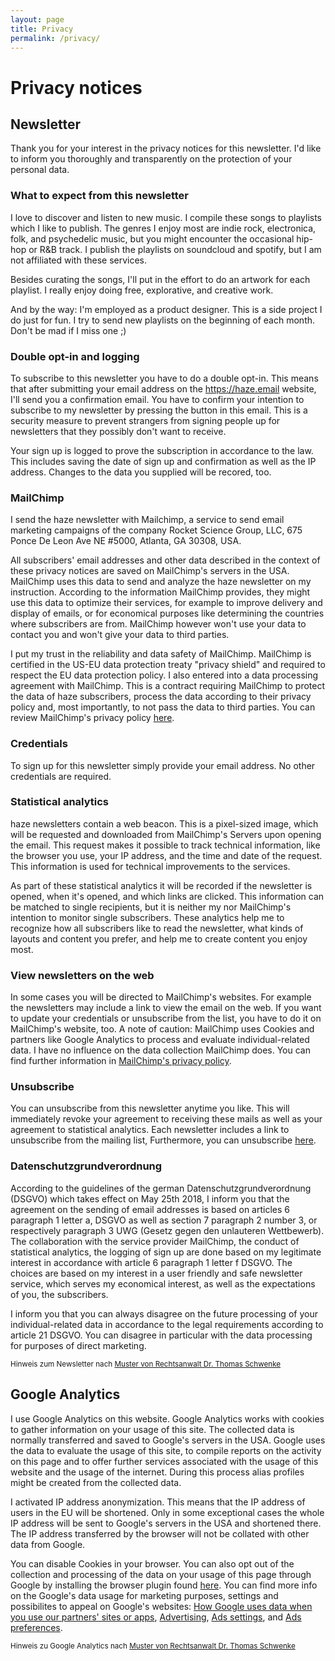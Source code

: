 ```yaml
---
layout: page
title: Privacy
permalink: /privacy/
---
```

# Privacy notices

## Newsletter

Thank you for your interest in the privacy notices for this newsletter. I'd like to inform you thoroughly and transparently on the protection of your personal data.


### What to expect from this newsletter

I love to discover and listen to new music. I compile these songs to playlists which I like to publish. The genres I enjoy most are indie rock, electronica, folk, and psychedelic music, but you might encounter the occasional hip-hop or R&B track. I publish the playlists on soundcloud and spotify, but I am not affiliated with these services.

Besides curating the songs, I'll put in the effort to do an artwork for each playlist. I really enjoy doing free, explorative, and creative work.

And by the way: I'm employed as a product designer. This is a side project I do just for fun. I try to send new playlists on the beginning of each month. Don't be mad if I miss one ;)


### Double opt-in and logging

To subscribe to this newsletter you have to do a double opt-in. This means that after submitting your email address on the https://haze.email website, I'll send you a confirmation email. You have to confirm your intention to subscribe to my newsletter by pressing the button in this email. This is a security measure to prevent strangers from signing people up for newsletters that they possibly don't want to receive.

Your sign up is logged to prove the subscription in accordance to the law. This includes saving the date of sign up and confirmation as well as the IP address. Changes to the data you supplied will be recored, too.


### MailChimp

I send the haze newsletter with Mailchimp, a service to send email marketing campaigns of the company Rocket Science Group, LLC, 675 Ponce De Leon Ave NE #5000, Atlanta, GA 30308, USA.

All subscribers' email addresses and other data described in the context of these privacy notices are saved on MailChimp's servers in the USA. MailChimp uses this data to send and analyze the haze newsletter on my instruction. According to the information MailChimp provides, they might use this data to optimize their services, for example to improve delivery and display of emails, or for economical purposes like determining the countries where subscribers are from. MailChimp however won't use your data to contact you and won't give your data to third parties.

I put my trust in the reliability and data safety of MailChimp. MailChimp is certified in the US-EU data protection treaty "privacy shield" and required to respect the EU data protection policy. I also entered into a data processing agreement with MailChimp. This is a contract requiring MailChimp to protect the data of haze subscribers, process the data according to their privacy policy and, most importantly, to not pass the data to third parties. You can review MailChimp's privacy policy [here](https://mailchimp.com/legal/privacy/).


### Credentials

To sign up for this newsletter simply provide your email address. No other credentials are required.


### Statistical analytics

haze newsletters contain a web beacon. This is a pixel-sized image, which will be requested and downloaded from MailChimp's Servers upon opening the email. This request makes it possible to track technical information, like the browser you use, your IP address, and the time and date of the request. This information is used for technical improvements to the services.

As part of these statistical analytics it will be recorded if the newsletter is opened, when it's opened, and which links are clicked. This information can be matched to single recipients, but it is neither my nor MailChimp's intention to monitor single subscribers. These analytics help me to recognize how all subscribers like to read the newsletter, what kinds of layouts and content you prefer, and help me to create content you enjoy most.


### View newsletters on the web

In some cases you will be directed to MailChimp's websites. For example the newsletters may include a link to view the email on the web. If you want to update your credentials or unsubscribe from the list, you have to do it on MailChimp's website, too. A note of caution: MailChimp uses Cookies and partners like Google Analytics to process and evaluate individual-related data. I have no influence on the data collection MailChimp does. You can find further information in [MailChimp's privacy policy](https://mailchimp.com/legal/privacy/). 


### Unsubscribe

You can unsubscribe from this newsletter anytime you like. This will immediately revoke your agreement to receiving these mails as well as your agreement to statistical analytics. Each newsletter includes a link to unsubscribe from the mailing list, Furthermore, you can unsubscribe <a href="http://email.us15.list-manage.com/unsubscribe?u={{ site.mailchimp_user_id }}&id={{ site.mailchimp_list_id }}">here</a>.


### Datenschutzgrundverordnung

According to the guidelines of the german Datenschutzgrundverordnung (DSGVO) which takes effect on May 25th 2018, I inform you that the agreement on the sending of email addresses is based on articles 6 paragraph 1 letter a, DSGVO as well as section 7 paragraph 2 number 3, or respectively paragraph 3 UWG (Gesetz gegen den unlauteren Wettbewerb). The collaboration with the service provider MailChimp, the conduct of statistical analytics, the logging of sign up are done based on my legitimate interest in accordance with article 6 paragraph 1 letter f DSGVO. The choices are based on my interest in a user friendly and safe newsletter service, which serves my economical interest, as well as the expectations of you, the subscribers.

I inform you that you can always disagree on the future processing of your individual-related data in accordance to the legal requirements according to article 21 DSGVO. You can disagree in particular with the data processing for purposes of direct marketing. 

<small>Hinweis zum Newsletter nach [Muster&nbsp;von Rechtsanwalt Dr. Thomas Schwenke](https://drschwenke.de/mailchimp-newsletter-datenschutz-muster-checkliste/)</small>


## Google Analytics

I use Google Analytics on this website. Google Analytics works with cookies to gather information on your usage of this site. The collected data is normally transferred and saved to Google's servers in the USA. Google uses the data to evaluate the usage of this site, to compile reports on the activity on this page and to offer further services associated with the usage of this website and the usage of the internet. During this process alias profiles might be created from the collected data.

I activated IP address anonymization. This means that the IP address of users in the EU will be shortened. Only in some exceptional cases the whole IP address will be sent to Google's servers in the USA and shortened there. The IP address transferred by the browser will not be collated with other data from Google.

You can disable Cookies in your browser. You can also opt out of the collection and processing of the data on your usage of this page through Google by installing the browser plugin found [here](http://tools.google.com/dlpage/gaoptout). You can find more info on the Google's data usage for marketing purposes, settings and possibilites to appeal on Google's websites: [How Google uses data when you use our partners' sites or apps](https://www.google.com/intl/en/policies/privacy/partners/), [Advertising](https://www.google.com/intl/en/policies/technologies/ads/), [Ads settings](http://www.google.de/settings/ads), and [Ads preferences](http://www.google.com/ads/preferences/).

<small>Hinweis zu Google Analytics nach [Muster von Rechtsanwalt Dr. Thomas Schwenke](https://drschwenke.de/google-analytics-datenschutz-muster-faq/)</small>

 